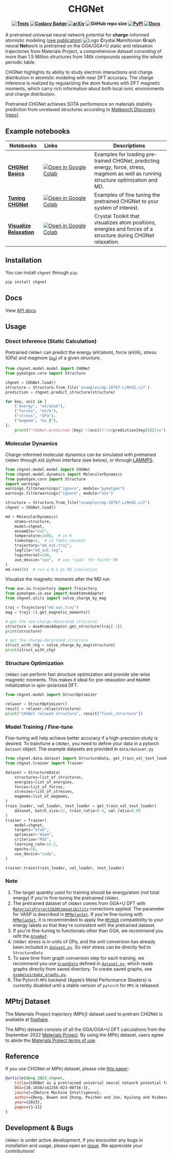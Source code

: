 <h1 align="center">CHGNet</h1>

<h4 align="center">

[![Tests](https://github.com/CederGroupHub/chgnet/actions/workflows/test.yml/badge.svg)](https://github.com/CederGroupHub/chgnet/actions/workflows/test.yml)
[![Codacy Badge](https://app.codacy.com/project/badge/Coverage/e3bdcea0382a495d96408e4f84408e85)](https://app.codacy.com/gh/CederGroupHub/chgnet/dashboard?utm_source=gh&utm_medium=referral&utm_content=&utm_campaign=Badge_coverage)
[![arXiv](https://img.shields.io/badge/arXiv-2302.14231-blue)](https://arxiv.org/abs/2302.14231)
![GitHub repo size](https://img.shields.io/github/repo-size/CederGroupHub/chgnet)
[![PyPI](https://img.shields.io/pypi/v/chgnet?logo=pypi&logoColor=white)](https://pypi.org/project/chgnet?logo=pypi&logoColor=white)
[![Docs](https://img.shields.io/badge/API-Docs-blue)](https://chgnet.lbl.gov)

</h4>

A pretrained universal neural network potential for
**charge**-informed atomistic modeling ([see publication](https://nature.com/articles/s42256-023-00716-3))
![Logo](https://raw.github.com/CederGroupHub/chgnet/main/site/static/chgnet-logo.png)
**C**rystal **H**amiltonian **G**raph neural **Net**work is pretrained on the GGA/GGA+U static and relaxation trajectories from Materials Project,
a comprehensive dataset consisting of more than 1.5 Million structures from 146k compounds spanning the whole periodic table.

CHGNet highlights its ability to study electron interactions and charge distribution
in atomistic modeling with near DFT accuracy. The charge inference is realized by regularizing the atom features with
DFT magnetic moments, which carry rich information about both local ionic environments and charge distribution.

Pretrained CHGNet achieves SOTA performance on materials stability prediction from unrelaxed structures according to [Matbench Discovery](https://matbench-discovery.materialsproject.org) [[repo](https://github.com/janosh/matbench-discovery)].

## Example notebooks

| Notebooks                                                                                                                | Links&emsp;&emsp;&emsp;&emsp;&emsp;&emsp;                                                                                                     | Descriptions                                                                                                                        |
| ------------------------------------------------------------------------------------------------------------------------ | --------------------------------------------------------------------------------------------------------------------------------------------- | ----------------------------------------------------------------------------------------------------------------------------------- |
| [**CHGNet Basics**](https://github.com/CederGroupHub/chgnet/blob/main/examples/basics.ipynb)                             | [![Open in Google Colab]](https://colab.research.google.com/github/CederGroupHub/chgnet/blob/main/examples/basics.ipynb)                      | Examples for loading pre-trained CHGNet, predicting energy, force, stress, magmom as well as running structure optimization and MD. |
| [**Tuning CHGNet**](https://github.com/CederGroupHub/chgnet/blob/main/examples/fine_tuning.ipynb)                        | [![Open in Google Colab]](https://colab.research.google.com/github/CederGroupHub/chgnet/blob/main/examples/fine_tuning.ipynb)                 | Examples of fine tuning the pretrained CHGNet to your system of interest.                                                           |
| [**Visualize Relaxation**](https://github.com/CederGroupHub/chgnet/blob/main/examples/crystaltoolkit_relax_viewer.ipynb) | [![Open in Google Colab]](https://colab.research.google.com/github/CederGroupHub/chgnet/blob/main/examples/crystaltoolkit_relax_viewer.ipynb) | Crystal Toolkit that visualizes atom positions, energies and forces of a structure during CHGNet relaxation.                        |

[Open in Google Colab]: https://colab.research.google.com/assets/colab-badge.svg

## Installation

You can install `chgnet` through `pip`:

```sh
pip install chgnet
```

## Docs

View [API docs](https://cedergrouphub.github.io/chgnet/api).

## Usage

### Direct Inference (Static Calculation)

Pretrained `CHGNet` can predict the energy (eV/atom), force (eV/A), stress (GPa) and
magmom ($\mu_B$) of a given structure.

```python
from chgnet.model.model import CHGNet
from pymatgen.core import Structure

chgnet = CHGNet.load()
structure = Structure.from_file('examples/mp-18767-LiMnO2.cif')
prediction = chgnet.predict_structure(structure)

for key, unit in [
    ("energy", "eV/atom"),
    ("forces", "eV/A"),
    ("stress", "GPa"),
    ("magmom", "mu_B"),
]:
    print(f"CHGNet-predicted {key} ({unit}):\n{prediction[key[0]]}\n")
```

### Molecular Dynamics

Charge-informed molecular dynamics can be simulated with pretrained `CHGNet` through `ASE` python interface (see below),
or through [LAMMPS](https://github.com/advancesoftcorp/lammps/tree/based-on-lammps_2Jun2022/src/ML-CHGNET).

```python
from chgnet.model.model import CHGNet
from chgnet.model.dynamics import MolecularDynamics
from pymatgen.core import Structure
import warnings
warnings.filterwarnings("ignore", module="pymatgen")
warnings.filterwarnings("ignore", module="ase")

structure = Structure.from_file("examples/mp-18767-LiMnO2.cif")
chgnet = CHGNet.load()

md = MolecularDynamics(
    atoms=structure,
    model=chgnet,
    ensemble="nvt",
    temperature=1000,  # in K
    timestep=2,  # in femto-seconds
    trajectory="md_out.traj",
    logfile="md_out.log",
    loginterval=100,
    use_device="cpu",  # use 'cuda' for faster MD
)
md.run(50)  # run a 0.1 ps MD simulation
```

Visualize the magnetic moments after the MD run

```python
from ase.io.trajectory import Trajectory
from pymatgen.io.ase import AseAtomsAdaptor
from chgnet.utils import solve_charge_by_mag

traj = Trajectory("md_out.traj")
mag = traj[-1].get_magnetic_moments()

# get the non-charge-decorated structure
structure = AseAtomsAdaptor.get_structure(traj[-1])
print(structure)

# get the charge-decorated structure
struct_with_chg = solve_charge_by_mag(structure)
print(struct_with_chg)
```

### Structure Optimization

`CHGNet` can perform fast structure optimization and provide site-wise magnetic moments. This makes it ideal for pre-relaxation and
`MAGMOM` initialization in spin-polarized DFT.

```python
from chgnet.model import StructOptimizer

relaxer = StructOptimizer()
result = relaxer.relax(structure)
print("CHGNet relaxed structure", result["final_structure"])
```

### Model Training / Fine-tune

Fine-tuning will help achieve better accuracy if a high-precision study is desired. To train/tune a `CHGNet`, you need to define your data in a
pytorch `Dataset` object. The example datasets are provided in `data/dataset.py`

```python
from chgnet.data.dataset import StructureData, get_train_val_test_loader
from chgnet.trainer import Trainer

dataset = StructureData(
    structures=list_of_structures,
    energies=list_of_energies,
    forces=list_of_forces,
    stresses=list_of_stresses,
    magmoms=list_of_magmoms,
)
train_loader, val_loader, test_loader = get_train_val_test_loader(
    dataset, batch_size=32, train_ratio=0.9, val_ratio=0.05
)
trainer = Trainer(
    model=chgnet,
    targets="efsm",
    optimizer="Adam",
    criterion="MSE",
    learning_rate=1e-2,
    epochs=50,
    use_device="cuda",
)

trainer.train(train_loader, val_loader, test_loader)
```

### Note

1. The target quantity used for training should be energy/atom (not total energy) if you're fine-tuning the pretrained `CHGNet`.
2. The pretrained dataset of `CHGNet` comes from GGA+U DFT with [`MaterialsProject2020Compatibility`](https://github.com/materialsproject/pymatgen/blob/v2023.2.28/pymatgen/entries/compatibility.py#L826-L1102) corrections applied.
   The parameter for VASP is described in [`MPRelaxSet`](https://github.com/materialsproject/pymatgen/blob/v2023.2.28/pymatgen/io/vasp/sets.py#L862-L879).
   If you're fine-tuning with [`MPRelaxSet`](https://github.com/materialsproject/pymatgen/blob/v2023.2.28/pymatgen/io/vasp/sets.py#L862-L879), it is recommended to apply the [`MP2020`](https://github.com/materialsproject/pymatgen/blob/v2023.2.28/pymatgen/entries/compatibility.py#L826-L1102)
   compatibility to your energy labels so that they're consistent with the pretrained dataset.
3. If you're fine-tuning to functionals other than GGA, we recommend you refit the [`AtomRef`](https://github.com/CederGroupHub/chgnet/blob/main/chgnet/model/composition_model.py).
4. `CHGNet` stress is in units of GPa, and the unit conversion has already been included in
   [`dataset.py`](https://github.com/CederGroupHub/chgnet/blob/main/chgnet/data/dataset.py). So `VASP` stress can be directly fed to `StructureData`
5. To save time from graph conversion step for each training, we recommend you use [`GraphData`](https://github.com/CederGroupHub/chgnet/blob/main/chgnet/data/dataset.py) defined in
   [`dataset.py`](https://github.com/CederGroupHub/chgnet/blob/main/chgnet/data/dataset.py), which reads graphs directly from saved directory. To create saved graphs,
   see [`examples/make_graphs.py`](https://github.com/CederGroupHub/chgnet/blob/main/examples/make_graphs.py).
6. The Pytorch `MPS` backend (Apple’s Metal Performance Shaders) is currently disabled until a stable version of `pytorch` for `MPS` is released.

## MPtrj Dataset

The Materials Project trajectory (MPtrj) dataset used to pretrain CHGNet is available at
[figshare](https://figshare.com/articles/dataset/Materials_Project_Trjectory_MPtrj_Dataset/23713842).

The MPtrj dataset consists of all the GGA/GGA+U DFT calculations from the September 2022 [Materials Project](https://next-gen.materialsproject.org/).
By using the MPtrj dataset, users agree to abide the [Materials Project terms of use](https://next-gen.materialsproject.org/about/terms).

## Reference

If you use CHGNet or MPtrj dataset, please cite [this paper](https://nature.com/articles/s42256-023-00716-3):

```bib
@article{deng_2023_chgnet,
    title={CHGNet as a pretrained universal neural network potential for charge-informed atomistic modelling},
    DOI={10.1038/s42256-023-00716-3},
    journal={Nature Machine Intelligence},
    author={Deng, Bowen and Zhong, Peichen and Jun, KyuJung and Riebesell, Janosh and Han, Kevin and Bartel, Christopher J. and Ceder, Gerbrand},
    year={2023},
    pages={1–11}
}
```

## Development & Bugs

`CHGNet` is under active development, if you encounter any bugs in installation and usage,
please open an [issue](https://github.com/CederGroupHub/chgnet/issues). We appreciate your contributions!
